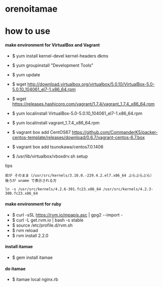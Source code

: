# orenoitamae  

# how to use




#### make environment for VirtualBox and Vagrant
- $ yum install kernel-devel kernel-headers dkms
- $ yum groupinstall "Development Tools"
- $ yum update

- $ wget http://download.virtualbox.org/virtualbox/5.0.10/VirtualBox-5.0-5.0.10_104061_el7-1.x86_64.rpm
- $ wget https://releases.hashicorp.com/vagrant/1.7.4/vagrant_1.7.4_x86_64.rpm
- $ yum localinstall VirtualBox-5.0-5.0.10_104061_el7-1.x86_64.rpm
- $ yum localinstall vagrant_1.7.4_x86_64.rpm
- $ vagrant box add CentOS67 https://github.com/CommanderK5/packer-centos-template/releases/download/0.6.7/vagrant-centos-6.7.box
- $ vagrant box add tsunokawa/centos7.0.1406

- $ /usr/lib/virtualbox/vboxdrv.sh setup

tips
```
前が そのまま（/usr/src/kernels/3.10.0.-229.4.2.el7.x86_64 ぶらぶらぶら）
後ろが uname で表示される方

ln -s /usr/src/kernels/4.2.6-301.fc23.x86_64 /usr/src/kernels/4.2.3-300.fc23.x86_64

```

#### make environment for ruby
- $ curl -sSL https://rvm.io/mpapis.asc | gpg2 --import -
- $ curl -L get.rvm.io | bash -s stable
- $ source /etc/profile.d/rvm.sh
- $ rvm reload
- $ rvm install 2.2.0


#### install itamae ####
- $ gem install itamae



#### do itamae

- $ itamae local nginx.rb



